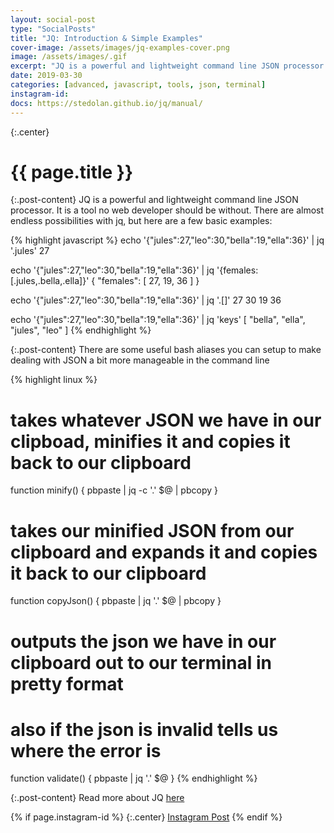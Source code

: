 ```yaml
---
layout: social-post
type: "SocialPosts"
title: "JQ: Introduction & Simple Examples"
cover-image: /assets/images/jq-examples-cover.png
image: /assets/images/.gif
excerpt: "JQ is a powerful and lightweight command line JSON processor. It is a tool no web developer should be without."
date: 2019-03-30
categories: [advanced, javascript, tools, json, terminal]
instagram-id: 
docs: https://stedolan.github.io/jq/manual/
---
```

{:.center}
# {{ page.title }}

{:.post-content}
JQ is a powerful and lightweight command line JSON processor. It is a tool no 
web developer should be without. There are almost endless possibilities with 
jq, but here are a few basic examples:

{% highlight javascript %}
echo '{"jules":27,"leo":30,"bella":19,"ella":36}' | jq '.jules'
27

echo '{"jules":27,"leo":30,"bella":19,"ella":36}' | jq '{females: [.jules,.bella,.ella]}'
{
  "females": [
    27,
    19,
    36
  ]
}

echo '{"jules":27,"leo":30,"bella":19,"ella":36}' | jq '.[]'
27
30
19
36

echo '{"jules":27,"leo":30,"bella":19,"ella":36}' | jq 'keys'
[
  "bella",
  "ella",
  "jules",
  "leo"
]
{% endhighlight %}

{:.post-content}
There are some useful bash aliases you can setup to make dealing with JSON a bit
more manageable in the command line

{% highlight linux %}
# takes whatever JSON we have in our clipboad, minifies it and copies it back to our clipboard
function minify() {
    pbpaste | jq -c '.' $@ | pbcopy
}

# takes our minified JSON from our clipboard and expands it and copies it back to our clipboard
function copyJson() {
    pbpaste | jq '.' $@ | pbcopy
}

# outputs the json we have in our clipboard out to our terminal in pretty format
# also if the json is invalid tells us where the error is
function validate() {
    pbpaste | jq '.' $@
}
{% endhighlight %}


{:.post-content}
Read more about JQ <a href="{{page.docs}}" target="_blank">here</a>

{% if page.instagram-id %}
{:.center}
<a class="insta-link" href="https://www.instagram.com/p/{{page.instagram-id}}" target="_blank">Instagram Post</a>
{% endif %}
